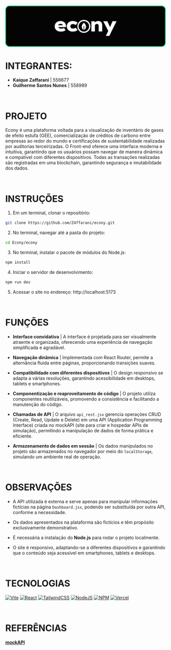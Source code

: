 ![banner](./assets/banner.png)

# INTEGRANTES:
- **Kaique Zaffarani** | 556677
- **Guilherme Santos Nunes** | 558989

<br>

# PROJETO
Econy é uma plataforma voltada para a visualização de inventário de gases de efeito estufa (GEE), comercialização de créditos de carbono entre empresas ao redor do mundo e certificações de sustentabilidade realizadas por auditorias terceirizadas. O Front-end oferece uma interface moderna e intuitiva, garantindo que os usuários possam navegar de maneira dinâmica e compatível com diferentes dispositivos. Todas as transações realizadas são registradas em uma blockchain, garantindo segurança e imutabilidade dos dados.

<br>    

# INSTRUÇÕES
1. Em um terminal, clonar o repositório:
```bash
git clone https://github.com/Z4ffarani/econy.git
```

2. No terminal, navegar até a pasta do projeto:
```bash
cd Econy/econy
```

3. No terminal, instalar o pacote de módulos do Node.js:
```bash
npm install
```

4. Iniciar o servidor de desenvolvimento:
```bash
npm run dev
```

5. Acessar o site no endereço: http://localhost:5173

<br>

# FUNÇÕES
- **Interface convidativa** | A interface é projetada para ser visualmente atraente e organizada, oferecendo uma experiência de navegação simplificada e agradável.

- **Navegação dinâmica** | Implementada com React Router, permite a alternância fluida entre páginas, proporcionando transições suaves.
  
- **Compatibilidade com diferentes dispositivos** | O design responsivo se adapta a várias resoluções, garantindo acessibilidade em desktops, tablets e smartphones.

- **Componentização e reaproveitamento de código** | O projeto utiliza componentes reutilizáveis, promovendo a consistência e facilitando a manutenção do código.
  
- **Chamadas de API** | O arquivo `api_rest.jsx` gerencia operações CRUD (Create, Read, Update e Delete) em uma API (Application Programming Interface) criada no mockAPI (site para criar e hospedar APIs de simulação), permitindo a manipulação de dados de forma prática e eficiente.

- **Armazenamento de dados em sessão** | Os dados manipulados no projeto são armazenados no navegador por meio do `localStorage`, simulando um ambiente real de operação.

<br>

# OBSERVAÇÕES
- A API utilizada é externa e serve apenas para manipular informações fictícias na página `Dashboard.jsx`, podendo ser substituída por outra API, conforme a necessidade.

- Os dados apresentados na plataforma são fictícios e têm propósito exclusivamente demonstrativo.

- É necessária a instalação do **Node.js** para rodar o projeto localmente.

- O site é responsivo, adaptando-se a diferentes dispositivos e garantindo que o conteúdo seja acessível em smartphones, tablets e desktops.
  
<br>

# TECNOLOGIAS
[![Vite](https://img.shields.io/badge/vite-%23646CFF.svg?style=for-the-badge&logo=vite&logoColor=white)](https://vitejs.dev)
[![React](https://img.shields.io/badge/react-%2320232a.svg?style=for-the-badge&logo=react&logoColor=%2361DAFB)](https://react.dev)
[![TailwindCSS](https://img.shields.io/badge/tailwindcss-%2338B2AC.svg?style=for-the-badge&logo=tailwind-css&logoColor=white)](https://tailwindcss.com/docs/installation)
[![NodeJS](https://img.shields.io/badge/node.js-6DA55F?style=for-the-badge&logo=node.js&logoColor=white)](https://nodejs.org/en/download/source-code)
[![NPM](https://img.shields.io/badge/NPM-%23CB3837.svg?style=for-the-badge&logo=npm&logoColor=white)](https://www.npmjs.com/package/react-router-dom)
[![Vercel](https://img.shields.io/badge/vercel-%23000000.svg?style=for-the-badge&logo=vercel&logoColor=white)](https://vercel.com/)

<br>

# REFERÊNCIAS

**[mockAPI](https://mockapi.io/projects)**
